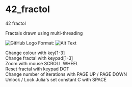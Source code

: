 # 42_fractol
42 fractol

Fractals drawn using multi-threading

![GitHub Logo](/images/logo.png)
Format: ![Alt Text](http://hpics.li/2fe748a)

Change colour with key[1-3]  
Change fractal with keypad[1-3]  
Zoom with mouse SCROLL WHEEL  
Reset fractal with keypad DOT  
Change number of iterations with PAGE UP / PAGE DOWN  
Unlock / Lock Julia's set constant C with SPACE  
